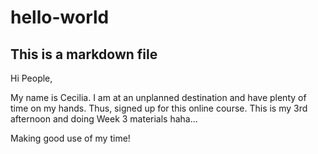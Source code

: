 # hello-world
## This is a markdown file

Hi People,

My name is Cecilia. I am at an unplanned destination and have plenty of time on my hands.
Thus, signed up for this online course. This is my 3rd afternoon and doing Week 3 materials haha...

Making good use of my time!
